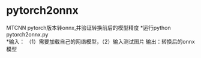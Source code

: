 # pytorch2onnx
MTCNN pytorch版本转onnx,并验证转换前后的模型精度
*运行python pytorch2onnx.py  
*输入： （1）需要加载自己的网络模型，（2）输入测试图片   输出：转换后的onnx模型
